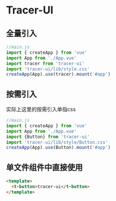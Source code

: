 # Tracer-UI


## 全量引入

```js
//main.js
import { createApp } from 'vue'
import App from './App.vue'
import tracer from 'tracer-ui'
import 'tracer-ui/lib/style.css'
createApp(App).use(tracer).mount('#app')
```

## 按需引入
实际上这里的按需引入单指css
```js
//main.js
import { createApp } from 'vue'
import App from './App.vue'
import {Button} from 'tracer-ui'
import 'tracer-ui/lib/style/Button.css'
createApp(App).use(Button).mount('#app')
```

## 单文件组件中直接使用


```html
<template>
  <t-button>tracer-ui</t-button>
</template> 
```